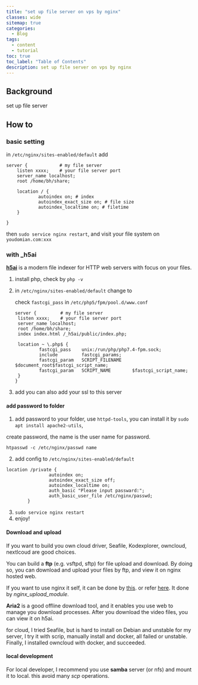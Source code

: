 ```yaml
---
title: "set up file server on vps by nginx"
classes: wide
sitemap: true
categories:
  - Blog
tags:
  - content
  - tutorial
toc: true
toc_label: "Table of Contents"
description: set up file server on vps by nginx
---
```


## Background

set up file server

## How to

### basic setting

in `/etc/nginx/sites-enabled/default` add

```
server {			# my file server
	listen xxxx; 	# your file server port
	server_name localhost;
	root /home/bh/share;

	location / {
			autoindex on; # index 
    		autoindex_exact_size on; # file size 
    		autoindex_localtime on; # filetime 
  	}
	
}
```

then `sudo service nginx restart`, and visit your file system on `youdomian.com:xxx`

### with _h5ai

**[h5ai](<https://larsjung.de/h5ai/>)** is a modern file indexer for HTTP web servers with focus on your files.

1. install php, check by `php -v` 

2. in `/etc/nginx/sites-enabled/default`  change to

    check `fastcgi_pass` in `/etc/php5/fpm/pool.d/www.conf`

   ```
   server {			# my file server
   	listen xxxx; 	# your file server port
   	server_name localhost;
   	root /home/bh/share;
   	index index.html /_h5ai/public/index.php;
   	
   	location ~ \.php$ {
       		fastcgi_pass	unix:/run/php/php7.4-fpm.sock;
   			include         fastcgi_params;
       		fastcgi_param   SCRIPT_FILENAME    $document_root$fastcgi_script_name;
       		fastcgi_param   SCRIPT_NAME        $fastcgi_script_name;
   	}
   }
   ```

3. add you can also add your ssl to this server

#### add password to folder

1. add password to your folder, use `httpd-tools`, you can install it by `sudo apt install apache2-utils`,  

create password, the name is the user name for password.

```
htpasswd -c /etc/nginx/passwd name
```

2. add config to `/etc/nginx/sites-enabled/default`

```
location /private {
                autoindex on;
                autoindex_exact_size off;
                autoindex_localtime on;
                auth_basic "Please input passward:";
                auth_basic_user_file /etc/nginx/passwd;
        }
```

3. `sudo service nginx restart`
4. enjoy!

#### Download and upload

If you want to build you own cloud driver, Seafile, Kodexplorer, owncloud, nextlcoud are good choices.

You can build a **ftp** (e.g. vsftpd, sftp) for file upload and download. By doing so, you can download and upload your files by ftp, and view it on nginx hosted web.

If you want to use nginx it self, it can be done by [this](<https://www.yanxurui.cc/posts/server/2017-03-21-NGINX-as-a-file-server/>). or refer [here](<https://www.yanxurui.cc/posts/server/2017-03-21-NGINX-as-a-file-server/>). It done by *nginx_upload_module*.

**Aria2** is a good offline download tool, and it enables you use web to manage you download processes. After you download the video files, you can view it on h5ai.

for cloud, I tried Seafile, but is hard to install on Debian and unstable for my server, I try it  with scrip, manually install and docker, all failed or unstable. Finally, I installed owncloud with docker, and succeeded. 

#### local development

For local developer, I recommend you use **samba** server (or nfs) and mount it to local. this avoid many *scp* operations.